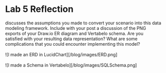 # Lab 5 Reflection
discusses the assumptions you made to convert your scenario into this data modeling framework. Include with your post a discussion of the PNG exports of your Draw.io ER diagram and Vertabelo schema. Are you satisfied with your resulting data representation? What are some complications that you could encounter implementing this model?
<br><br>
![I made an ERD in LucidChart][/blog/images/ERD.png]
<br><br>
![I made a Schema in Vertabelo][/blog/images/SQLSchema.png]
